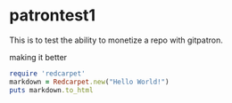 patrontest1
===========

This is to test the ability to monetize a repo with gitpatron.

making it better

```ruby
require 'redcarpet'
markdown = Redcarpet.new("Hello World!")
puts markdown.to_html
```
